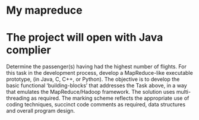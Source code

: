 # My mapreduce

# The project will open with Java complier
Determine the passenger(s) having had the highest number of flights.
For this task in the development process, develop a MapReduce-like executable prototype, (in Java, C, C++, or Python). The objective is to develop the basic functional ‘building-blocks’ that addresses the Task above, in a way that emulates the MapReduce/Hadoop framework.
The solution uses multi-threading as required. The marking scheme reflects the appropriate use of coding techniques, succinct code comments as required, data structures and overall program design.

